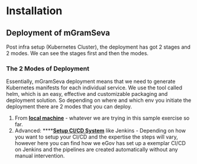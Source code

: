 # Installation

## Deployment of mGramSeva <a id="deploy-mgramseva"></a>

Post infra setup \(Kubernetes Cluster\), the deployment has got 2 stages and 2 modes. We can see the stages first and then the modes.‌

### The 2 Modes of Deployment <a id="the-2-modes-of-deployment"></a>

Essentially,  mGramSeva deployment means that we need to generate Kubernetes manifests for each individual service. We use the tool called helm, which is an easy, effective and customizable packaging and deployment solution. So depending on where and which env you initiate the deployment there are 2 modes that you can deploy.‌

1. From [**local machine**](../../mgramseva/installation/local-setup.md) - whatever we are trying in this sample exercise so far.
2. Advanced: ****[**Setup CI/CD System**](../../mgramseva/installation/ci-cd.md) like Jenkins - Depending on how you want to setup your CI/CD and the expertise the steps will vary, however here you can find how we eGov has set up a exemplar CI/CD on Jenkins and the pipelines are created automatically without any manual intervention.

